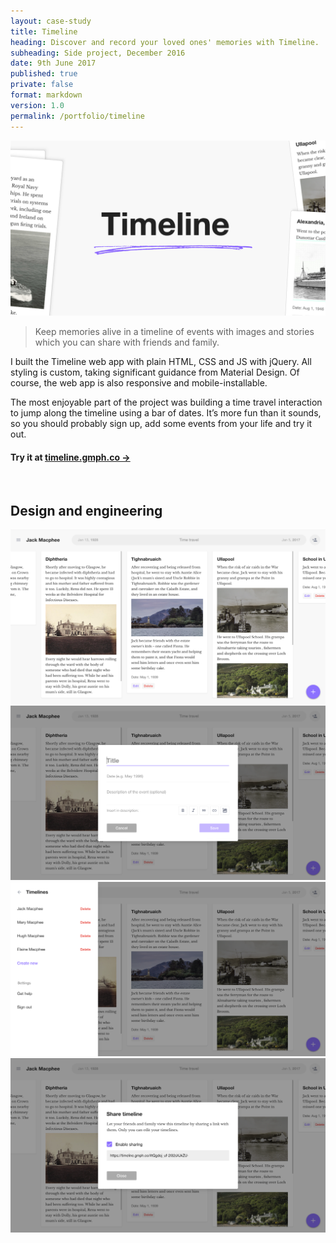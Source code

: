 ```yaml
---
layout: case-study
title: Timeline
heading: Discover and record your loved ones' memories with Timeline.
subheading: Side project, December 2016
date: 9th June 2017
published: true
private: false
format: markdown
version: 1.0
permalink: /portfolio/timeline
---
```


![](/pages/portfolio/timeline/timeline.png)

> Keep memories alive in a timeline of events with images and stories which you can share with friends and family.

I built the Timeline web app with plain HTML, CSS and JS with jQuery. All styling is custom, taking significant guidance from Material Design. Of course, the web app is also responsive and mobile-installable.

The most enjoyable part of the project was building a time travel interaction to jump along the timeline using a bar of dates. It’s more fun than it sounds, so you should probably sign up, add some events from your life and try it out.

#### Try it at [timeline.gmph.co &rarr;](https://timeline.gmph.co)

<br>

## Design and engineering

<img class="whole" src="/pages/portfolio/timeline/timelineapp.png" />

<img class="whole" src="/pages/portfolio/timeline/timelinecreate.png" />

<img class="whole" src="/pages/portfolio/timeline/timelinedrawer.png" />

<img class="whole" src="/pages/portfolio/timeline/timelineshare.png" />